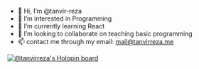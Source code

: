 - 👋 Hi, I’m @tanvir-reza
- 👀 I’m interested in Programming
- 🌱 I’m currently learning React
- 💞️ I’m looking to collaborate on teaching basic programming
- 📫 contact me through my email: mail@tanvirreza.me

<!---
tanvir-reza/tanvir-reza is a ✨ special ✨ repository because its `README.md` (this file) appears on your GitHub profile.
You can click the Preview link to take a look at your changes.
--->
[![@tanvirreza's Holopin board](https://holopin.io/api/user/board?user=tanvirreza)](https://holopin.io/@tanvirreza)
